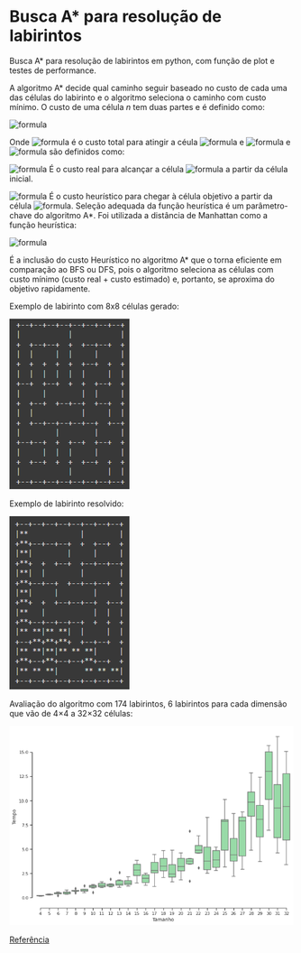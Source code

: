# Busca A* para resolução de labirintos
Busca A* para resolução de labirintos em python, com função de plot e testes de performance.

A algoritmo A* decide qual caminho seguir baseado no custo de cada uma das células do labirinto e o algoritmo seleciona o caminho com custo mínimo. O custo de uma célula $n$ tem duas partes e é definido como:

![formula](https://render.githubusercontent.com/render/math?math=f(n)=g(n)%2Bh(n))

Onde ![formula](https://render.githubusercontent.com/render/math?math=f(n)) é o custo total para atingir a céula ![formula](https://render.githubusercontent.com/render/math?math=n) e ![formula](https://render.githubusercontent.com/render/math?math=g(n)) e ![formula](https://render.githubusercontent.com/render/math?math=h(n)) são definidos como:

![formula](https://render.githubusercontent.com/render/math?math=g(n)) É o custo real para alcançar a célula ![formula](https://render.githubusercontent.com/render/math?math=n) a partir da célula inicial.

![formula](https://render.githubusercontent.com/render/math?math=h(n)) É o custo heurístico para chegar à célula objetivo a partir da célula ![formula](https://render.githubusercontent.com/render/math?math=n). Seleção adequada da função heurística é um parâmetro-chave do algoritmo A*. Foi utilizada a distância de Manhattan como a função heurística:

![formula](https://render.githubusercontent.com/render/math?math=d(x%2Cy)%20%3D%20\sum_{i=1}^{n}\left|x_{i}-y_{i}\right|)

É a inclusão do custo Heurístico no algoritmo A* que o torna eficiente em comparação ao BFS ou DFS, pois o algoritmo seleciona as células com custo mínimo (custo real + custo estimado) e, portanto, se aproxima do objetivo rapidamente.

Exemplo de labirinto com 8x8 células gerado:

![Boxplot](labirinto.png)

Exemplo de labirinto resolvido:

![Boxplot](labirinto_sol.png)

Avaliação do algoritmo com 174 labirintos, 6 labirintos para cada dimensão que vão de  4×4  a  32×32  células:

![Boxplot](boxplot.png)

[Referência](https://levelup.gitconnected.com/a-star-a-search-for-solving-a-maze-using-python-with-visualization-b0cae1c3ba92) 

